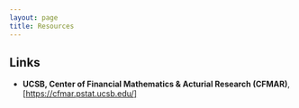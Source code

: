 ```yaml
---
layout: page
title: Resources
---
```


## Links
* **UCSB, Center of Financial Mathematics & Acturial Research (CFMAR)**, [https://cfmar.pstat.ucsb.edu/]
